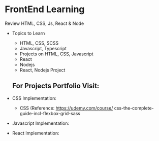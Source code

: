 # FrontEnd Learning

Review HTML, CSS, Js, React & Node

- Topics to Learn

  - HTML, CSS, SCSS
  - Javascript, Typescript
  - Projects on HTML, CSS, Javascript
  - React
  - Nodejs
  - React, Nodejs Project

  For Projects Portfolio Visit:
  - 

- CSS Implementation:
  - CSS (Reference: https://udemy.com/course/     css-the-complete-guide-incl-flexbox-grid-sass
- Javascript Implementation:

- React Implementation:


